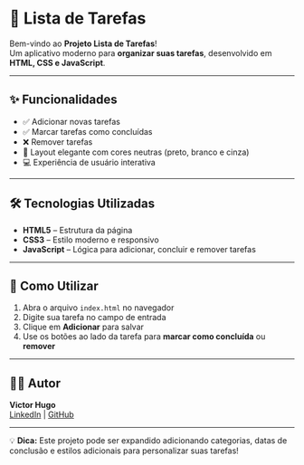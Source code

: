 # 📝 Lista de Tarefas

Bem-vindo ao **Projeto Lista de Tarefas**!  
Um aplicativo moderno para **organizar suas tarefas**, desenvolvido em **HTML, CSS e JavaScript**.

---

## ✨ Funcionalidades

- ✅ Adicionar novas tarefas
- ✅ Marcar tarefas como concluídas
- ❌ Remover tarefas
- 🎨 Layout elegante com cores neutras (preto, branco e cinza)
- 💻 Experiência de usuário interativa

---

## 🛠 Tecnologias Utilizadas

- **HTML5** – Estrutura da página  
- **CSS3** – Estilo moderno e responsivo  
- **JavaScript** – Lógica para adicionar, concluir e remover tarefas  

---

## 🚀 Como Utilizar

1. Abra o arquivo `index.html` no navegador  
2. Digite sua tarefa no campo de entrada  
3. Clique em **Adicionar** para salvar  
4. Use os botões ao lado da tarefa para **marcar como concluída** ou **remover**

---

## 👨‍💻 Autor

**Victor Hugo**  
[LinkedIn](https://www.linkedin.com/in/victor-hugo-33a79b37a) | [GitHub](https://github.com/viictorhgoliveira)

---

💡 **Dica:** Este projeto pode ser expandido adicionando categorias, datas de conclusão e estilos adicionais para personalizar suas tarefas!
